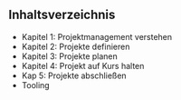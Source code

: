 ﻿## Inhaltsverzeichnis

* Kapitel 1: Projektmanagement verstehen
* Kapitel 2: Projekte definieren
* Kapitel 3: Projekte planen
* Kapitel 4: Projekt auf Kurs halten
* Kap 5: Projekte abschließen
* Tooling
